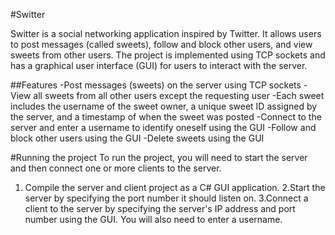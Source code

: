 #Switter

Switter is a social networking application inspired by Twitter. It allows users to post messages (called sweets), follow and block other users, and view sweets from other users. The project is implemented using TCP sockets and has a graphical user interface (GUI) for users to interact with the server.

##Features
-Post messages (sweets) on the server using TCP sockets
-View all sweets from all other users except the requesting user
-Each sweet includes the username of the sweet owner, a unique sweet ID assigned by the server, and a timestamp of when the sweet was posted
-Connect to the server and enter a username to identify oneself using the GUI
-Follow and block other users using the GUI
-Delete sweets using the GUI

#Running the project
To run the project, you will need to start the server and then connect one or more clients to the server.

1. Compile the server and client project as a C# GUI application.
2.Start the server by specifying the port number it should listen on.
3.Connect a client to the server by specifying the server's IP address and port number using the GUI. You will also need to enter a username.
